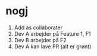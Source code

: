 # nogj

1. Add as collaborater
2. Dev A arbejder på Feature 1, F1
3. Dev B arbejder på F2
4. Dev A kan lave PR (alt er grønt)
